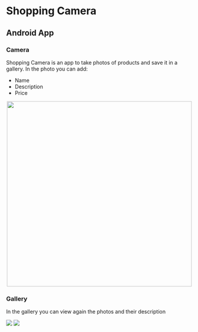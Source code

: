 # Shopping Camera
## Android App

### Camera
Shopping Camera is an app to take photos of products and save it in a gallery.
In the photo you can add:
- Name
- Description
- Price

<p align="center">
  <img src="https://i.imgur.com/v6iJFar.png" height="500"/>
</p>

### Gallery
In the gallery you can view again the photos and their description
<p float="left">
  <img src="https://i.imgur.com/e4dqabZ.png" width="%50" />
  <img src="https://i.imgur.com/l0kUqpa.png" width="%50" /> 
</p>
